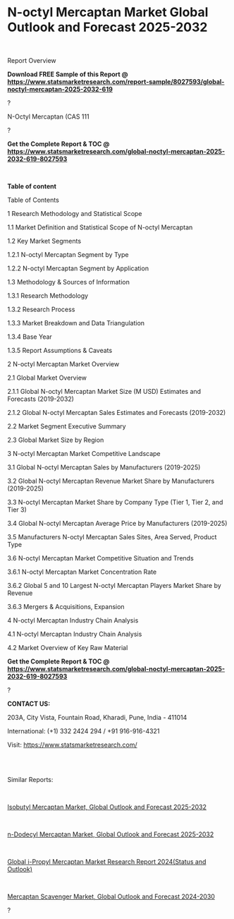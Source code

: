 <h1>N-octyl Mercaptan Market Global Outlook and Forecast 2025-2032</h1><br/><p>Report Overview</p>
 
 
 
 <div><b>Download FREE Sample of this Report @ <a href="https://www.statsmarketresearch.com/download-free-sample/8027593/global-noctyl-mercaptan-2025-2032-619">https://www.statsmarketresearch.com/report-sample/8027593/global-noctyl-mercaptan-2025-2032-619</a></b></div>
 
 
 
 <p>? </p>
 
 
 
 <p>N-Octyl Mercaptan (CAS 111</p>
 
 
 
 <p>? </p>
 
 
 
 <div><b>Get the Complete Report & TOC @ <a href="https://www.statsmarketresearch.com/global-noctyl-mercaptan-2025-2032-619-8027593">https://www.statsmarketresearch.com/global-noctyl-mercaptan-2025-2032-619-8027593</a></b></div>
 
 
 
 <p><br />
 
 <b>Table of content</b></p>
 
 
 
 <p>Table of Contents<br />
 
 1 Research Methodology and Statistical Scope<br />
 
 1.1 Market Definition and Statistical Scope of N-octyl Mercaptan<br />
 
 1.2 Key Market Segments<br />
 
 1.2.1 N-octyl Mercaptan Segment by Type<br />
 
 1.2.2 N-octyl Mercaptan Segment by Application<br />
 
 1.3 Methodology & Sources of Information<br />
 
 1.3.1 Research Methodology<br />
 
 1.3.2 Research Process<br />
 
 1.3.3 Market Breakdown and Data Triangulation<br />
 
 1.3.4 Base Year<br />
 
 1.3.5 Report Assumptions & Caveats<br />
 
 2 N-octyl Mercaptan Market Overview<br />
 
 2.1 Global Market Overview<br />
 
 2.1.1 Global N-octyl Mercaptan Market Size (M USD) Estimates and Forecasts (2019-2032)<br />
 
 2.1.2 Global N-octyl Mercaptan Sales Estimates and Forecasts (2019-2032)<br />
 
 2.2 Market Segment Executive Summary<br />
 
 2.3 Global Market Size by Region<br />
 
 3 N-octyl Mercaptan Market Competitive Landscape<br />
 
 3.1 Global N-octyl Mercaptan Sales by Manufacturers (2019-2025)<br />
 
 3.2 Global N-octyl Mercaptan Revenue Market Share by Manufacturers (2019-2025)<br />
 
 3.3 N-octyl Mercaptan Market Share by Company Type (Tier 1, Tier 2, and Tier 3)<br />
 
 3.4 Global N-octyl Mercaptan Average Price by Manufacturers (2019-2025)<br />
 
 3.5 Manufacturers N-octyl Mercaptan Sales Sites, Area Served, Product Type<br />
 
 3.6 N-octyl Mercaptan Market Competitive Situation and Trends<br />
 
 3.6.1 N-octyl Mercaptan Market Concentration Rate<br />
 
 3.6.2 Global 5 and 10 Largest N-octyl Mercaptan Players Market Share by Revenue<br />
 
 3.6.3 Mergers & Acquisitions, Expansion<br />
 
 4 N-octyl Mercaptan Industry Chain Analysis<br />
 
 4.1 N-octyl Mercaptan Industry Chain Analysis<br />
 
 4.2 Market Overview of Key Raw Material</p>
 
 
 
 <div><b>Get the Complete Report & TOC @ <a href="https://www.statsmarketresearch.com/global-noctyl-mercaptan-2025-2032-619-8027593">https://www.statsmarketresearch.com/global-noctyl-mercaptan-2025-2032-619-8027593</a></b></div>
 
 
 
 <p>? </p>
 
 
 
 <p><b>CONTACT US:</b><br />
 
 203A, City Vista, Fountain Road, Kharadi, Pune, India - 411014<br />
 
 International: (+1) 332 2424 294 / +91 916-916-4321<br />
 
 Visit: <a href="https://www.statsmarketresearch.com/">https://www.statsmarketresearch.com/</a><br />
 
 <br />
 
 <br />
 
 Similar Reports:<br />
 
 <br />
 
 <a href="https://www.statsmarketresearch.com/global-isobutyl-mercaptan-forecast-2025-2032-431-8034244">Isobutyl Mercaptan Market, Global Outlook and Forecast 2025-2032</a><br />
 
 <br />
 
 <a href="https://www.statsmarketresearch.com/global-ndodecyl-mercaptan-forecast-2025-2032-269-8027314">n-Dodecyl Mercaptan Market, Global Outlook and Forecast 2025-2032</a><br />
 
 <br />
 
 <a href="https://www.statsmarketresearch.com/global-ipropyl-mercaptan-2024-871-7988679">Global i-Propyl Mercaptan Market Research Report 2024(Status and Outlook)</a><br />
 
 <br />
 
 <a href="https://www.statsmarketresearch.com/global-mercaptan-scavenger-forecast-2024-2030-148-7968180">Mercaptan Scavenger Market, Global Outlook and Forecast 2024-2030</a><br />
 
 ? </p>